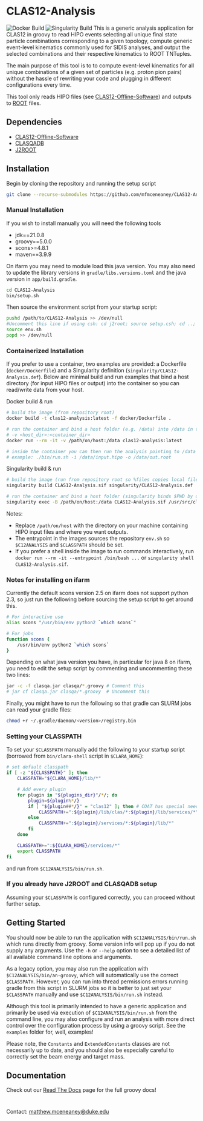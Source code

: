 # CLAS12-Analysis
![Docker Build](https://github.com/mfmceneaney/CLAS12-Analysis/actions/workflows/docker-image.yml/badge.svg)
![Singularity Build](https://github.com/mfmceneaney/CLAS12-Analysis/actions/workflows/singularity-image.yml/badge.svg)
This is a generic analysis application for CLAS12 in groovy to read HIPO events selecting all unique final state particle combinations corresponding to a given topology,
compute generic event-level kinematics commonly used for SIDIS analyses, and output the selected combinations and their respective kinematics to ROOT TNTuples.

The main purpose of this tool is to to compute event-level kinematics for all unique combinations of a 
given set of particles (e.g. proton pion pairs) without the hassle of rewriting your code and plugging in different configurations every time.

This tool only reads HIPO files (see [CLAS12-Offline-Software](https://github.com/JeffersonLab/clas12-offline-software)) and outputs to 
[ROOT](https://root.cern) files.

## Dependencies
* [CLAS12-Offline-Software](https://github.com/JeffersonLab/clas12-offline-software)
* [CLASQADB](https://github.com/JeffersonLab/clasqaDB)
* [J2ROOT](https://github.com/drewkenjo/j2root)

## Installation
Begin by cloning the repository and running the setup script
```bash
git clone --recurse-submodules https://github.com/mfmceneaney/CLAS12-Analysis.git
```

### Manual Installation
If you wish to install manually you will need the following tools
* jdk==21.0.8
* groovy==5.0.0
* scons>=4.8.1
* maven==3.9.9

On ifarm you may need to module load this java version.  You may also need to update the library versions in `gradle/libs.versions.toml` and the java version in `app/build.gradle`.
```bash
cd CLAS12-Analysis
bin/setup.sh
```

Then source the environment script from your startup script:
```bash
pushd /path/to/CLAS12-Analysis >> /dev/null
#Uncomment this line if using csh: cd j2root; source setup.csh; cd ..;
source env.sh
popd >> /dev/null
``` 

### Containerized Installation
If you prefer to use a container, two examples are provided: a Dockerfile (`docker/Dockerfile`) and
a Singularity definition (`singularity/CLAS12-Analysis.def`). Below are minimal build and run examples that
bind a host directory (for input HIPO files or output) into the container so you can read/write data from your host.

Docker build & run

```bash
# build the image (from repository root)
docker build -t clas12-analysis:latest -f docker/Dockerfile .

# run the container and bind a host folder (e.g. /data) into /data in the container
# -v <host_dir>:<container_dir>
docker run --rm -it -v /path/on/host:/data clas12-analysis:latest

# inside the container you can then run the analysis pointing to /data
# example: ./bin/run.sh -i /data/input.hipo -o /data/out.root
```

Singularity build & run

```bash
# build the image (run from repository root so %files copies local files)
singularity build CLAS12-Analysis.sif singularity/CLAS12-Analysis.def

# run the container and bind a host folder (singularity binds $PWD by default; use -B to bind other paths)
singularity exec -B /path/on/host:/data CLAS12-Analysis.sif /usr/src/clas12-analysis/bin/run.sh -i /data/input.hipo -o /data/out.root
```

Notes:
- Replace `/path/on/host` with the directory on your machine containing HIPO input files and where you want outputs.
- The entrypoint in the images sources the repository `env.sh` so `$C12ANALYSIS` and `$CLASSPATH` should be set.
- If you prefer a shell inside the image to run commands interactively, run `docker run --rm -it --entrypoint /bin/bash ...` or
    `singularity shell CLAS12-Analysis.sif`.

### Notes for installing on ifarm

Currently the default scons version 2.5 on ifarm does not support python 2.3, so just run the following before sourcing the setup script to get around this.
```bash
# For interactive use
alias scons "/usr/bin/env python2 `which scons`"

# For jobs
function scons {
    /usr/bin/env python2 `which scons`
}
```

Depending on what java version you have, in particular for java 8 on ifarm, you need to edit the setup script by commenting and uncommenting these two lines:
```bash
jar -c -f clasqa.jar clasqa/*.groovy # Comment this
# jar cf clasqa.jar clasqa/*.groovy  # Uncomment this
```

Finally, you might have to run the following so that gradle can SLURM jobs can read your gradle files:
```bash
chmod +r ~/.gradle/daemon/<version>/registry.bin
```

### Setting your CLASSPATH
To set your `$CLASSPATH` manually add the following to your startup script (borrowed from `bin/clara-shell` script in `$CLARA_HOME`):

```bash
# set default classpath
if [ -z "${CLASSPATH}" ]; then
    CLASSPATH="${CLARA_HOME}/lib/*"

    # Add every plugin
    for plugin in "${plugins_dir}"/*/; do
        plugin=${plugin%*/}
        if [ "${plugin##*/}" = "clas12" ]; then # COAT has special needs
            CLASSPATH+=":${plugin}/lib/clas/*:${plugin}/lib/services/*"
        else
            CLASSPATH+=":${plugin}/services/*:${plugin}/lib/*"
        fi
    done

    CLASSPATH+=":${CLARA_HOME}/services/*"
    export CLASSPATH
fi
```
and run from `$C12ANALYSIS/bin/run.sh`.

### If you already have J2ROOT and CLASQADB setup
Assuming your `$CLASSPATH` is configured correctly, you can proceed without further setup.

## Getting Started
You should now be able to run the application with `$C12ANALYSIS/bin/run.sh` which runs directly from groovy.
Some version info will pop up if you do not supply any arguments.
Use the `-h` or  `--help` option to see a detailed list of all available command line options and arguments.

As a legacy option, you may also run the application with `$C12ANALYSIS/bin/an-groovy`, which will automatically use the correct `$CLASSPATH`.  However, you can run into thread permissions errors running gradle from this script in SLURM jobs so it is better to just set your `$CLASSPATH` manually and use `$C12ANALYSIS/bin/run.sh` instead.

Although this tool is primarily intended to have a generic application and primarily be used via execution of `$C12ANALYSIS/bin/run.sh` from the command line, you may also configure and run an analysis with more direct control over the configuration process by using a groovy script.  See the `examples` folder for, well, examples!

Please note, the `Constants` and `ExtendedConstants` classes are not necessarily up to date, and you should also be especially careful to correctly set the beam energy and target mass.

## Documentation
Check out our [Read The Docs](https://clas12-analysis.readthedocs.io/en/latest/) page for the full groovy docs!

#

Contact: matthew.mceneaney@duke.edu
